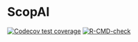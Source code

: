 # ScopAI

<!-- badges: start -->
[![Codecov test coverage](https://codecov.io/gh/konkam/ScopAI/branch/main/graph/badge.svg)](https://codecov.io/gh/konkam/ScopAI?branch=main)
[![R-CMD-check](https://github.com/konkam/ScopAI/actions/workflows/check-release.yaml/badge.svg)](https://github.com/konkam/ScopAI/actions/workflows/check-release.yaml)
<!-- badges: end -->
